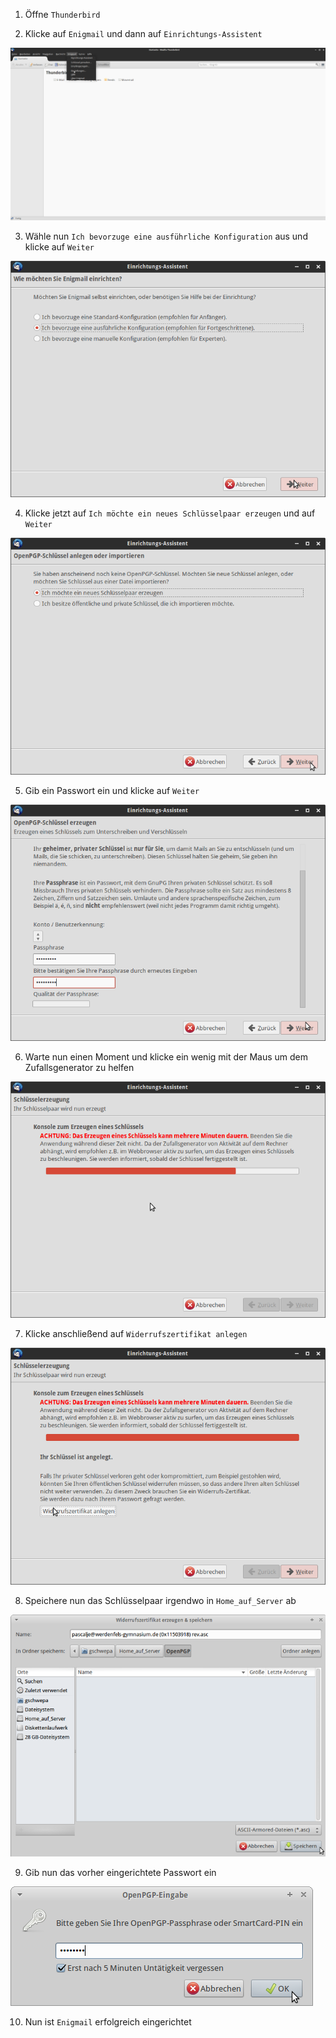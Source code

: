 1. Öffne `Thunderbird`

2. Klicke auf `Enigmail` und dann auf `Einrichtungs-Assistent`

  ![Screenshot 1](content/guides/THUNDERBIRD/ENIGMAIL/screen1.png)

3. Wähle nun `Ich bevorzuge eine ausführliche Konfiguration` aus und klicke auf `Weiter`

  ![Screenshot 2](content/guides/THUNDERBIRD/ENIGMAIL/screen2.png)

4. Klicke jetzt auf `Ich möchte ein neues Schlüsselpaar erzeugen` und auf `Weiter`

  ![Screenshot 3](content/guides/THUNDERBIRD/ENIGMAIL/screen3.png)

5. Gib ein Passwort ein und klicke auf `Weiter`

  ![Screenshot 4](content/guides/THUNDERBIRD/ENIGMAIL/screen4.png)

6. Warte nun einen Moment und klicke ein wenig mit der Maus um dem Zufallsgenerator zu helfen

  ![Screenshot 5](content/guides/THUNDERBIRD/ENIGMAIL/screen5.png)

7. Klicke anschließend auf `Widerrufszertifikat anlegen`

  ![Screenshot 6](content/guides/THUNDERBIRD/ENIGMAIL/screen6.png)

8. Speichere nun das Schlüsselpaar irgendwo in `Home_auf_Server` ab

  ![Screenshot 7](content/guides/THUNDERBIRD/ENIGMAIL/screen7.png)

9. Gib nun das vorher eingerichtete Passwort ein

  ![Screenshot 8](content/guides/THUNDERBIRD/ENIGMAIL/screen8.png)

10. Nun ist `Enigmail` erfolgreich eingerichtet